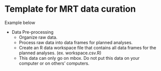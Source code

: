 # Template for MRT data curation #

Example below


- Data Pre-processing 
  -	Organize raw data. 
  -	Process raw data into data frames for planned analyses.
  -	Create an R data workspace file that contains all data frames for the planned analyses. (ex. workspace.csv.R)
  -	This data can only go on mbox.  Do not put this data on your computer or on others’ computers.

